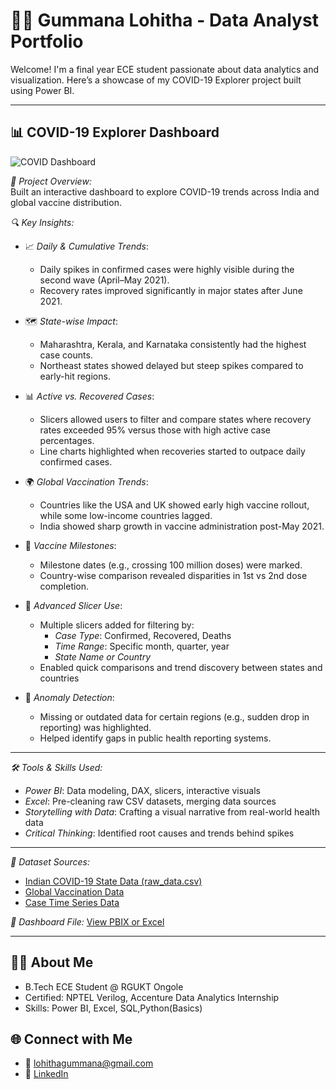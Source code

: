 # 👩‍💻 Gummana Lohitha - Data Analyst Portfolio

Welcome! I'm a final year ECE student passionate about data analytics and visualization. Here’s a showcase of my COVID-19 Explorer project built using Power BI.

---

## 📊 COVID-19 Explorer Dashboard

![COVID Dashboard](covid_explorer.png)

*📌 Project Overview:*  
Built an interactive dashboard to explore COVID-19 trends across India and global vaccine distribution.

*🔍 Key Insights:*

- 📈 *Daily & Cumulative Trends*:
  - Daily spikes in confirmed cases were highly visible during the second wave (April–May 2021).
  - Recovery rates improved significantly in major states after June 2021.

- 🗺️ *State-wise Impact*:
  - Maharashtra, Kerala, and Karnataka consistently had the highest case counts.
  - Northeast states showed delayed but steep spikes compared to early-hit regions.

- 📊 *Active vs. Recovered Cases*:
  - Slicers allowed users to filter and compare states where recovery rates exceeded 95% versus those with high active case percentages.
  - Line charts highlighted when recoveries started to outpace daily confirmed cases.

- 🌍 *Global Vaccination Trends*:
  - Countries like the USA and UK showed early high vaccine rollout, while some low-income countries lagged.
  - India showed sharp growth in vaccine administration post-May 2021.

- 💉 *Vaccine Milestones*:
  - Milestone dates (e.g., crossing 100 million doses) were marked.
  - Country-wise comparison revealed disparities in 1st vs 2nd dose completion.

- 🔎 *Advanced Slicer Use*:
  - Multiple slicers added for filtering by:
    - *Case Type*: Confirmed, Recovered, Deaths
    - *Time Range*: Specific month, quarter, year
    - *State Name or Country*
  - Enabled quick comparisons and trend discovery between states and countries

- 🧠 *Anomaly Detection*:
  - Missing or outdated data for certain regions (e.g., sudden drop in reporting) was highlighted.
  - Helped identify gaps in public health reporting systems.

---

*🛠 Tools & Skills Used:*
- *Power BI*: Data modeling, DAX, slicers, interactive visuals
- *Excel*: Pre-cleaning raw CSV datasets, merging data sources
- *Storytelling with Data*: Crafting a visual narrative from real-world health data
- *Critical Thinking*: Identified root causes and trends behind spikes

---

*📂 Dataset Sources:*
- [Indian COVID-19 State Data (raw_data.csv)](https://drive.google.com/file/d/13JMg62xtHALVyzUSAMURoRCYqzaDqz14/view?usp=drivesdk)
- [Global Vaccination Data](https://drive.google.com/file/d/13SCCKs8TXgQxNyHkA55zOJUncB0jUC89/view)
- [Case Time Series Data](https://drive.google.com/file/d/13NSKycGElgnAT8BoE8eS8o8648JOTc2P/view?usp=drivesdk)

*🔗 Dashboard File:*
[View PBIX or Excel](https://drive.google.com/file/d/1rdu42tue-fEtEjUg4wDopTTyH23H6zTy/view?usp=drivesdk)

---

## 👩‍🎓 About Me

- B.Tech ECE Student @ RGUKT Ongole
- Certified: NPTEL Verilog, Accenture Data Analytics Internship
- Skills: Power BI, Excel, SQL,Python(Basics)
  
## 🌐 Connect with Me
- 📧 lohithagummana@gmail.com  
- 🔗 [LinkedIn](https://www.linkedin.com/in/lohitha-gummana-630958314)
